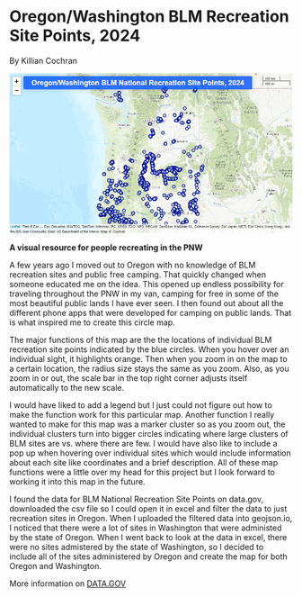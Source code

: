 # Oregon/Washington BLM Recreation Site Points, 2024
By Killian Cochran


<img src="img/Screenshot 2024-11-12 165000.png">




**A visual resource for people recreating in the PNW** 


A few years ago I moved out to Oregon with no knowledge of BLM recreation sites and public free camping. That quickly changed when someone educated me on the idea. This opened up endless possibility for traveling throughout the PNW in my van, camping for free in some of the most beautiful public lands I have ever seen. I then found out about all the different phone apps that were developed for camping on public lands. That is what inspired me to create this circle map.

The major functions of this map are the the locations of individual BLM recreation site points indicated by the blue circles. When you hover over an individual sight, it highlights orange. Then when you zoom in on the map to a certain location, the radius size stays the same as you zoom. Also, as you zoom in or out, the scale bar in the top right corner adjusts itself automatically to the new scale. 

I would have liked to add a legend but I just could not figure out how to make the function work for this particular map. Another function I really wanted to make for this map was a marker cluster so as you zoom out, the individual clusters turn into bigger circles indicating where large clusters of BLM sites are vs. where there are few. I would have also like to include a pop up when hovering over individual sites which would include information about each site like coordinates and a brief description. All of these map functions were a little over my head for this project but I look forward to working it into this map in the future. 

I found the data for BLM National Recreation Site Points on data.gov, downloaded the csv file so I could open it in excel and filter the data to just recreation sites in Oregon. When I uploaded the filtered data into geojson.io, I noticed that there were a lot of sites in Washington that were administed by the state of Oregon. When I went back to look at the data in excel, there were no sites admistered by the state of Washington, so I decided to include all of the sites administered by Oregon and create the map for both Oregon and Washington. 

More information on [DATA.GOV](https://catalog.data.gov/dataset/blm-natl-recreation-site-points)
